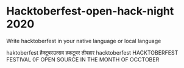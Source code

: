 # Hacktoberfest-open-hack-night 2020
Write hacktoberfest in your native language or local language


haktoberfest
हैक्टूबरउत्सव
हकटूबर तीवहार 
hacktoberfest
HACKTOBERFEST FESTIVAL 0F OPEN SOURCE IN THE MONTH OF OCCTOBER
